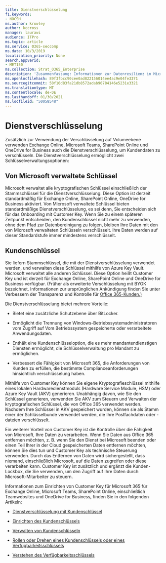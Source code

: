 ```yaml
---
title: Dienstverschlüsselung
f1.keywords:
- NOCSH
ms.author: krowley
author: kccross
manager: laurawi
audience: ITPro
ms.topic: article
ms.service: O365-seccomp
ms.date: 10/3/2019
localization_priority: None
search.appverid:
- MET150
ms.collection: Strat_O365_Enterprise
description: 'Zusammenfassung: Informationen zur Datenresilienz in Microsoft Office 365.'
ms.openlocfilehash: 89f3fbcc90cee0ad822156014ee4ac9e04fe3371
ms.sourcegitcommit: 50f10d83fa21db8572adab90784146e5231e3321
ms.translationtype: MT
ms.contentlocale: de-DE
ms.lasthandoff: 01/30/2021
ms.locfileid: "50058548"
---
```

# <a name="service-encryption"></a>Dienstverschlüsselung

Zusätzlich zur Verwendung der Verschlüsselung auf Volumeebene verwenden Exchange Online, Microsoft Teams, SharePoint Online und OneDrive for Business auch die Dienstverschlüsselung, um Kundendaten zu verschlüsseln. Die Dienstverschlüsselung ermöglicht zwei Schlüsselverwaltungsoptionen:

## <a name="microsoft-managed-keys"></a>Von Microsoft verwaltete Schlüssel
Microsoft verwaltet alle kryptografischen Schlüssel einschließlich der Stammschlüssel für die Dienstverschlüsselung. Diese Option ist derzeit standardmäßig für Exchange Online, SharePoint Online, OneDrive for Business aktiviert. Von Microsoft verwaltete Schlüssel bieten standardmäßige Dienstverschlüsselung, es sei denn, Sie entscheiden sich für das Onboarding mit Customer Key. Wenn Sie zu einem späteren Zeitpunkt entscheiden, den Kundenschlüssel nicht mehr zu verwenden, ohne dem Pfad zur Datenbereinigung zu folgen, bleiben Ihre Daten mit den von Microsoft verwalteten Schlüsseln verschlüsselt. Ihre Daten werden auf dieser Standardstufe immer mindestens verschlüsselt. 

## <a name="customer-key"></a>Kundenschlüssel
Sie liefern Stammschlüssel, die mit der Dienstverschlüsselung verwendet werden, und verwalten diese Schlüssel mithilfe von Azure Key Vault. Microsoft verwaltet alle anderen Schlüssel. Diese Option heißt Customer Key und ist derzeit für Exchange Online, SharePoint Online und OneDrive for Business verfügbar. (Früher als erweiterte Verschlüsselung mit BYOK bezeichnet. Informationen zur ursprünglichen Ankündigung finden Sie unter Verbessern der Transparenz und Kontrolle für [Office 365-Kunden.)](https://blogs.office.com/2015/04/21/enhancing-transparency-and-control-for-office-365-customers/)

Die Dienstverschlüsselung bietet mehrere Vorteile:

- Bietet eine zusätzliche Schutzebene über BitLocker.

- Ermöglicht die Trennung von Windows-Betriebssystemadministratoren vom Zugriff auf Vom Betriebssystem gespeicherte oder verarbeitete Anwendungsdaten.

- Enthält eine Kundenschlüsseloption, die es mehr mandantendienstigen Diensten ermöglicht, die Schlüsselverwaltung pro Mandant zu ermöglichen.

- Verbessert die Fähigkeit von Microsoft 365, die Anforderungen von Kunden zu erfüllen, die bestimmte Complianceanforderungen hinsichtlich verschlüsselung haben.

Mithilfe von Customer Key können Sie eigene Kryptografieschlüssel mithilfe eines lokalen Hardwaredienstmoduls (Hardware Service Module, HSM) oder Azure Key Vault (AKV) generieren. Unabhängig davon, wie Sie den Schlüssel generieren, verwenden Sie AKV zum Steuern und Verwalten der kryptografischen Schlüssel, die von Office 365 verwendet werden. Nachdem Ihre Schlüssel in AKV gespeichert wurden, können sie als Stamm einer der Schlüsselbunde verwendet werden, die Ihre Postfachdaten oder -dateien verschlüsselt.

Ein weiterer Vorteil von Customer Key ist die Kontrolle über die Fähigkeit von Microsoft, Ihre Daten zu verarbeiten. Wenn Sie Daten aus Office 365 entfernen möchten, z. B. wenn Sie den Dienst bei Microsoft beenden oder einen Teil Ihrer in der Cloud gespeicherten Daten entfernen möchten, können Sie dies tun und Customer Key als technische Steuerung verwenden. Durch das Entfernen von Daten wird sichergestellt, dass niemand, einschließlich Microsoft, auf die Daten zugreifen oder diese verarbeiten kann. Customer Key ist zusätzlich und ergänzt die Kunden-Lockbox, die Sie verwenden, um den Zugriff auf Ihre Daten durch Microsoft-Mitarbeiter zu steuern.

Informationen zum Einrichten von Customer Key für Microsoft 365 für Exchange Online, Microsoft Teams, SharePoint Online, einschließlich Teamwebsites und OneDrive for Business, finden Sie in den folgenden Artikeln:

- [Dienstverschlüsselung mit Kundenschlüssel](customer-key-overview.md)

- [Einrichten des Kundenschlüssels](customer-key-set-up.md)

- [Verwalten von Kundenschlüsseln](customer-key-manage.md)

- [Rollen oder Drehen eines Kundenschlüssels oder eines Verfügbarkeitsschlüssels](customer-key-availability-key-roll.md)

- [Verstehen des Verfügbarkeitsschlüssels](customer-key-availability-key-understand.md)
